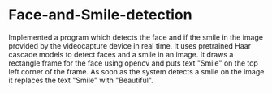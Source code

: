 # Face-and-Smile-detection
Implemented a program which detects the face and if the smile in the image provided by the videocapture device in real time.
It uses pretrained Haar cascade models to detect faces and a smile in an image.
It draws a rectangle frame for the face using opencv and puts text "Smile" on the top left corner of the frame.
As soon as the system detects a smile on the image it replaces the text "Smile" with "Beautiful".
